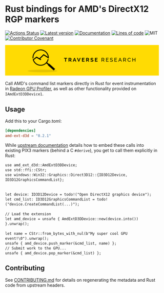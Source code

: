 # Rust bindings for AMD's DirectX12 RGP markers

[![Actions Status](https://github.com/Traverse-Research/amd-ext-d3d-rs/actions/workflows/ci.yml/badge.svg)](https://github.com/Traverse-Research/amd-ext-d3d-rs/actions/workflows/ci.yml)
[![Latest version](https://img.shields.io/crates/v/amd-ext-d3d.svg?logo=rust)](https://crates.io/crates/amd-ext-d3d)
[![Documentation](https://docs.rs/amd-ext-d3d/badge.svg)](https://docs.rs/amd-ext-d3d)
[![Lines of code](https://tokei.rs/b1/github/Traverse-Research/amd-ext-d3d-rs)](https://github.com/Traverse-Research/amd-ext-d3d-rs)
![MIT](https://img.shields.io/badge/license-MIT-blue.svg)
[![Contributor Covenant](https://img.shields.io/badge/contributor%20covenant-v1.4%20adopted-ff69b4.svg)](../master/CODE_OF_CONDUCT.md)

[![Banner](banner.png)](https://traverseresearch.nl)

Call AMD's command list markers directly in Rust for event instrumentation in [Radeon GPU Profiler], as well as other functionality provided on `IAmdExtD3DDevice1`.

## Usage

Add this to your Cargo.toml:

```toml
[dependencies]
amd-ext-d3d = "0.2.1"
```

While [upstream documentation] details how to embed these calls into existing PIX3 markers (behind a C `#derive`), you get to call them explicitly in Rust:

```rust,no_run
use amd_ext_d3d::AmdExtD3DDevice;
use std::ffi::CStr;
use windows::Win32::Graphics::Direct3D12::{ID3D12Device, ID3D12GraphicsCommandList};


let device: ID3D12Device = todo!("Open DirectX12 graphics device");
let cmd_list: ID3D12GraphicsCommandList = todo!("device.CreateCommandList(...)");

// Load the extension
let amd_device = unsafe { AmdExtD3DDevice::new(device.into()) }.unwrap();

let name = CStr::from_bytes_with_nul(b"My super cool GPU event!\0").unwrap();
unsafe { amd_device.push_marker(&cmd_list, name) };
// Submit work to the GPU...
unsafe { amd_device.pop_marker(&cmd_list) };
```

[Radeon GPU Profiler]: https://gpuopen.com/rgp/
[upstream documentation]: https://radeon-gpuprofiler.readthedocs.io/en/latest/#directx12-user-markers

## Contributing

See [CONTRIBUTING.md](CONTRIBUTING.md) for details on regenerating the metadata and Rust code from upstream headers.
